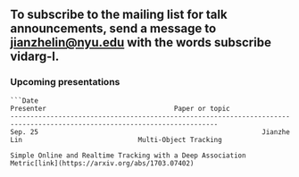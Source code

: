 ## To subscribe to the mailing list for talk announcements, send a message to **<jianzhelin@nyu.edu>** with the words subscribe vidarg-l. 
### Upcoming presentations
```
```Date                                                         Presenter	                             Paper or topic
--------------------------------------------------------------------------------------------------------------------------
Sep. 25                                                        Jianzhe Lin                             Multi-Object Tracking
                                                                                                       Simple Online and Realtime Tracking with a Deep Association Metric[link](https://arxiv.org/abs/1703.07402)

```
